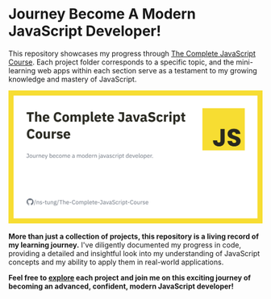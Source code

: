# Journey Become A Modern JavaScript Developer!

This repository showcases my progress through [The Complete JavaScript Course](https://www.udemy.com/course/the-complete-javascript-course). Each project folder corresponds to a specific topic, and the mini-learning web apps within each section serve as a testament to my growing knowledge and mastery of JavaScript.

<picture>
  <source media="(prefers-color-scheme: dark)" srcset="/_assets/images/banner-dark.png">
  <source media="(prefers-color-scheme: light)" srcset="/_assets/images/banner-light.png">
  <img src="/_assets/images/banner-light.png" alt="The Complete JavaScript Course">
</picture>

**More than just a collection of projects, this repository is a living record of my learning journey.** I've diligently documented my progress in code, providing a detailed and insightful look into my understanding of JavaScript concepts and my ability to apply them in real-world applications.

**Feel free to [explore](https://javascript-tungns.netlify.app) each project and join me on this exciting journey of becoming an advanced, confident, modern JavaScript developer!**
